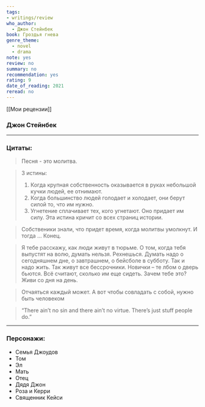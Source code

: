 ```yaml
---
tags: 
- writings/review
who_author:
  - Джон Стейнбек
book: Гроздья гнева
genre_theme:
  - novel
  - drama
note: yes
review: no
summary: no
recommendation: yes
rating: 9
date_of_reading: 2021
reread: no
---
```

[[Мои рецензии]]
### Джон Стейнбек
---
### Цитаты:

> Песня - это молитва.

> 3 истины:  
> 1. Когда крупная собственность оказывается в руках небольшой кучки людей, ее отнимают.  
> 2. Когда большинство людей голодает и холодает, они берут силой то, что им нужно.  
> 3. Угнетение сплачивает тех, кого угнетают. Оно придает им силу. Эта истина кричит со всех страниц истории.  

> Собственики знали, что придет время, когда молитвы умолкнут. И тогда ... Конец.

> Я тебе расскажу, как люди живут в тюрьме. О том, когда тебя выпустят на волю, думать нельзя. Рехнешься. Думать надо о сегодняшнем дне, о завтрашнем, о бейсболе в субботу. Так и надо жить. Так живут все бессрочники. Новички – те лбом о дверь бьются. Всё считают, сколько им еще сидеть. Зачем тебе это? Живи со дня на день.

> Отчаяться каждый может. А вот чтобы совладать с собой, нужно быть человеком

> “There ain’t no sin and there ain’t no virtue. There’s just stuff people do.”
---
### Персонажи:
- Семья Джоудов
- Том
- Эл
- Мать
- Отец
- Дядя Джон
- Роза и Керри
- Священник Кейси